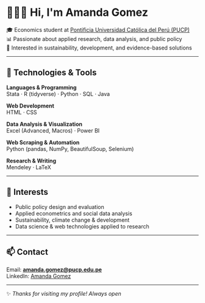 # 👩🏻‍💻 Hi, I'm Amanda Gomez  

🎓 Economics student at [Pontificia Universidad Católica del Perú (PUCP)](https://www.pucp.edu.pe/)  
📊 Passionate about applied research, data analysis, and public policy  
🌱 Interested in sustainability, development, and evidence-based solutions  

---

## 🚀 Technologies & Tools  

**Languages & Programming**  
Stata · R (tidyverse) · Python · SQL · Java  

**Web Development**  
HTML · CSS  

**Data Analysis & Visualization**  
Excel (Advanced, Macros) · Power BI  

**Web Scraping & Automation**  
Python (pandas, NumPy, BeautifulSoup, Selenium)  

**Research & Writing**  
Mendeley · LaTeX  

---

## 📌 Interests  
- Public policy design and evaluation  
- Applied econometrics and social data analysis  
- Sustainability, climate change & development  
- Data science & web technologies applied to research  

---

## 📫 Contact  
Email: **amanda.gomez@pucp.edu.pe**  
LinkedIn: [Amanda Gomez](https://www.linkedin.com/in/amanda-gomez-flores)  

---

✨ *Thanks for visiting my profile! Always open*
